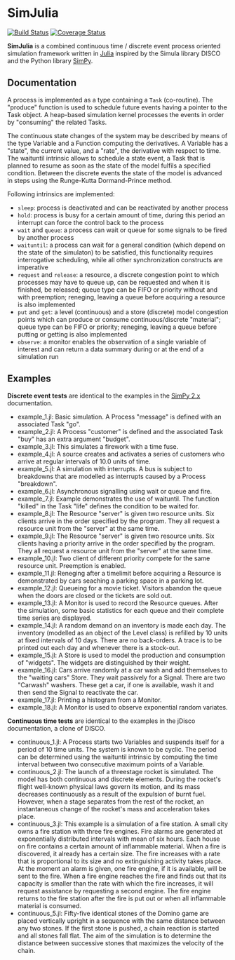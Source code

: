 SimJulia
========

[![Build Status](https://travis-ci.org/IainNZ/SimJulia.jl.svg)](https://travis-ci.org/IainNZ/SimJulia.jl)
[![Coverage Status](https://coveralls.io/repos/IainNZ/SimJulia.jl/badge.svg)](https://coveralls.io/r/IainNZ/SimJulia.jl)

**SimJulia** is a combined continuous time / discrete event process oriented simulation framework written in [Julia](http://julialang.org) inspired by the Simula library DISCO and the Python library [SimPy](http://simpy.sourceforge.net/old/SimPy_Manual/).

## Documentation

A process is implemented as a type containing a `Task` (co-routine). The "produce" function is used to schedule future events having a pointer to the Task object. A heap-based simulation kernel processes the events in order by "consuming" the related Tasks.

The continuous state changes of the system may be described by means of the type Variable and a Function computing the derivatives. A Variable has a "state", the current value, and a "rate", the derivative with respect to time. The waituntil intrinsic allows to schedule a state event, a Task that is planned to resume as soon as the state of the model fulfils a specified condition. Between the discrete events the state of the model is advanced in steps using the Runge-Kutta Dormand-Prince method. 

Following intrinsics are implemented:
- `sleep`: process is deactivated and can be reactivated by another process
- `hold`: process is busy for a certain amount of time, during this period an interrupt can force the control back to the process
- `wait` and `queue`: a process can wait or queue for some signals to be fired by another process
- `waituntil`: a process can wait for a general condition (which depend on the state of the simulaton) to be satisfied, this functionality requires interrogative scheduling, while all other synchronization constructs are imperative 
- `request` and `release`: a resource, a discrete congestion point to which processes may have to queue up, can be requested and when it is finished, be released; queue type can be FIFO or priority without and with preemption; reneging, leaving a queue before acquiring a resource is also implemented
- `put` and `get`: a level (continuous) and a store (discrete) model congestion points which can produce or consume continuous/discrete "material"; queue type can be FIFO or priority; reneging, leaving a queue before putting or getting is also implemented
- `observe`: a monitor enables the observation of a single variable of interest and can return a data summary during or at the end of a simulation run

## Examples

**Discrete event tests** are identical to the examples in the [SimPy 2.x](http://simpy.sourceforge.net/old/SimPy_Manual/) documentation.

- example_1.jl: Basic simulation. A Process "message" is defined with an associated Task "go".
- example_2.jl: A Process "customer" is defined and the associated Task "buy" has an extra argument "budget".
- example_3.jl: This simulates a firework with a time fuse.
- example_4.jl: A source creates and activates a series of customers who arrive at regular intervals of 10.0 units of time.
- example_5.jl: A simulation with interrupts. A bus is subject to breakdowns that are modelled as interrupts caused by a Process "breakdown".
- example_6.jl: Asynchronous signalling using wait or queue and fire.
- example_7.jl: Example demonstrates the use of waituntil. The function "killed" in the Task "life" defines the condition to be waited for. 
- example_8.jl: The Resource "server" is given two resource units. Six clients arrive in the order specified by the program. They all request a resource unit from the "server" at the same time.
- example_9.jl: The Resource "server" is given two resource units. Six clients having a priority arrive in the order specified by the program. They all request a resource unit from the "server" at the same time.
- example_10.jl: Two client of different priority compete for the same resource unit. Preemption is enabled.
- example_11.jl: Reneging after a timelimit before acquiring a Resource is demonstrated by cars seaching a parking space in a parking lot.
- example_12.jl: Queueing for a movie ticket. Visitors abandon the queue when the doors are closed or the tickets are sold out.
- example_13.jl: A Monitor is used to record the Resource queues. After the simulation, some basic statistics for each queue and their complete time series are displayed.
- example_14.jl: A random demand on an inventory is made each day. The inventory (modelled as an object of the Level class) is refilled by 10 units at fixed intervals of 10 days. There are no back-orders. A trace is to be printed out each day and whenever there is a stock-out.
- example_15.jl: A Store is used to model the production and consumption of "widgets". The widgets are distinguished by their weight.
- example_16.jl: Cars arrive randomly at a car wash and add themselves to the "waiting cars" Store. They wait passively for a Signal. There are two "Carwash" washers. These get a car, if one is available, wash it and then send the Signal to reactivate the car.
- example_17.jl: Printing a histogram from a Monitor.
- example_18.jl: A Monitor is used to observe exponential random variates.

**Continuous time tests** are identical to the examples in the jDisco documentation, a clone of DISCO.

- continuous_1.jl: A Process starts two Variables and suspends itself for a period of 10 time units. The system is known to be cyclic. The period can be determined using the waituntil intrinsic by computing the time interval between two consecutive maximum points of a Variable.
- continuous_2.jl: The launch of a threestage rocket is simulated. The model has both continuous and discrete elements. During the rocket's flight well-known physical laws govern its motion, and its mass decreases continuously as a result of the expulsion of burnt fuel. However, when a stage separates from the rest of the rocket, an instantaneous change of the rocket's mass and acceleration takes place.
- continuous_3.jl: This example is a simulation of a fire station. A small city owns a fire station with three fire engines. Fire alarms are generated at exponentially distributed intervals with mean of six hours. Each house on fire contains a certain amount of inflammable material. When a fire is discovered, it already has a certain size. The fire increases with a rate that is proportional to its size and no extinguishing activity takes place. At the moment an alarm is given, one fire engine, if it is available, will be sent to the fire. When a fire engine reaches the fire and finds out that its capacity is smaller than the rate with which the fire increases, it will request assistance by requesting a second engine. The fire engine returns to the fire station after the fire is put out or when all inflammable material is consumed.
- continuous_5.jl: Fifty-five identical stones of the Domino game are placed vertically upright in a sequence with the same distance between any two stones. If the first stone is pushed, a chain reaction is started and all stones fall flat. The aim of the simulation is to determine the distance between successive stones that maximizes the velocity of the chain.
